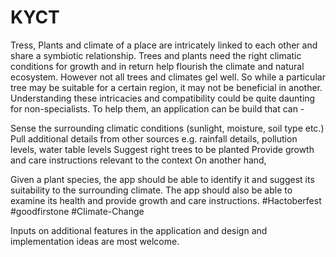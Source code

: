 # KYCT
Tress, Plants and climate of a place are intricately linked to each other and share a symbiotic relationship. Trees and plants need the right climatic conditions for growth and in return help flourish the climate and natural ecosystem. However not all trees and climates gel well. So while a particular tree may be suitable for a certain region, it may not be beneficial in another. Understanding these intricacies and compatibility could be quite daunting for non-specialists. To help them, an application can be build that can -

Sense the surrounding climatic conditions (sunlight, moisture, soil type etc.)
Pull additional details from other sources e.g. rainfall details, pollution levels, water table levels
Suggest right trees to be planted
Provide growth and care instructions relevant to the context
On another hand,

Given a plant species, the app should be able to identify it and suggest its suitability to the surrounding climate.
The app should also be able to examine its health and provide growth and care instructions.
#Hactoberfest #goodfirstone #Climate-Change

Inputs on additional features in the application and design and implementation ideas are most welcome.
